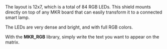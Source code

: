 
<FeatureList>
<Feature title="RGB matrix" image="led">
The layout is 12x7, which is a total of 84 RGB LEDs.
</Feature>

<Feature title="Smart lamp" image="mkr-form-factor">
This shield mounts directly on top of any MKR board that can easily transform it to a connected smart lamp.
</Feature>


<Feature title="Brightness" image="uv-sensor">

The LEDs are very dense and bright, and with full RGB colors. 

</Feature>

<Feature title="Scrolling text" image="mcu">

With the **MKR_RGB** library, simply write the text you want to appear on the matrix.

</Feature>


</FeatureList>